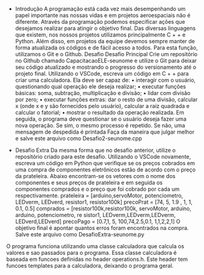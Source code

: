 * Introdução
A programação está cada vez mais desempenhando um papel importante nas nossas vidas e em
projetos aeroespaciais não é diferente. Através da programação podemos especificar ações que
desejamos realizar para atingir o objetivo final. Das diversas linguagens que existem, nos nossos
projetos utilizamos principalmente C + + e Python.
Além disso, em projetos da equipe devemos sempre manter de forma atualizada os códigos e de
fácil acesso a todos. Para esta função, utilizamos o Git e o Github.
Desafio
Desafio Principal
Crie um repositório no Github chamado CapacitacaoELE-seunome e utilize o Git para deixar
seu código atualizado e mostrando o progresso do versionamento até o projeto final. Utilizando o
VSCode, escreva um código em C + + para criar uma calculadora. Ela deve ser capaz de:
• interagir com o usuário, questionando qual operação ele deseja realizar; •
executar funções básicas: soma, subtração, multiplicação e divisão;
• lidar com divisão por zero;
• executar funções extras: dar o resto de uma divisão, calcular x (onde x e y são fornecidos pelo
usuário), calcular a raiz quadrada e calcular o fatorial;
• mostrar o resultado da operação realizada. Em seguida, o programa deve questionar se o
usuário deseja fazer uma nova operação. Se sim, o mesmo processo é repetido. Se não, uma
mensagem de despedida é printada
Faça da maneira que julgar melhor e salve este arquivo como Desafio2-seunome.cpp

* Desafio Extra
Da mesma forma que no desafio anterior, utilize o repositório criado para este desafio.
Utilizando o VSCode novamente, escreva um código em Python que verifique se os preços
cobrados em uma compra de componentes eletrônicos estão de acordo com o preço da prateleira.
Abaixo encontram-se os vetores com o nome dos componentes e seus preços de prateleira e em
seguida os componentes comprados e o preço que foi cobrado por cada um respectivamente.
prateleira = [arduino,servoMotor, potenciometro, LEDverm, LEDverd, resistor1, resistor100k]
precoPrat = [74, 5, 1.9 , 1, 1, 0.1, 0.5]
comprados = [resistor100k,resistor100k, servoMotor, arduino, arduino, potenciometro, re
sistor1, LEDverm,LEDverm,LEDverm, LEDverd,LEDverd]
precoPago = [0.7,1, 5, 100,74,2.5,0.1, 1,1,2,2,1]
O objetivo final é apontar quantos erros foram encontrados na compra.
Salve este arquivo como DesafioExtra-seunome.py

O programa funciona utilizando uma classe calculadora que calcula os valores e sao passados para o programa.
Essa classe calculadora é baseada em funcoes definidas no header operations.h. Este header tem funcoes templates para a calculadora, deixando o programa geral.